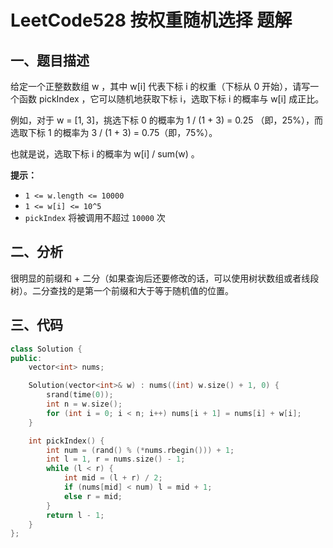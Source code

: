 # LeetCode528 按权重随机选择 题解

## 一、题目描述

给定一个正整数数组 w ，其中 w[i] 代表下标 i 的权重（下标从 0 开始），请写一个函数 pickIndex ，它可以随机地获取下标 i，选取下标 i 的概率与 w[i] 成正比。

例如，对于 w = [1, 3]，挑选下标 0 的概率为 1 / (1 + 3) = 0.25 （即，25%），而选取下标 1 的概率为 3 / (1 + 3) = 0.75（即，75%）。

也就是说，选取下标 i 的概率为 w[i] / sum(w) 。

**提示：**

- `1 <= w.length <= 10000`
- `1 <= w[i] <= 10^5`
- `pickIndex` 将被调用不超过 `10000` 次



## 二、分析

很明显的前缀和 + 二分（如果查询后还要修改的话，可以使用树状数组或者线段树）。二分查找的是第一个前缀和大于等于随机值的位置。



## 三、代码

```c++
class Solution {
public:
    vector<int> nums;

    Solution(vector<int>& w) : nums((int) w.size() + 1, 0) {
        srand(time(0));
        int n = w.size();
        for (int i = 0; i < n; i++) nums[i + 1] = nums[i] + w[i];
    }

    int pickIndex() {
        int num = (rand() % (*nums.rbegin())) + 1;
        int l = 1, r = nums.size() - 1;
        while (l < r) {
            int mid = (l + r) / 2;
            if (nums[mid] < num) l = mid + 1;
            else r = mid;
        }
        return l - 1;
    }
};
```

